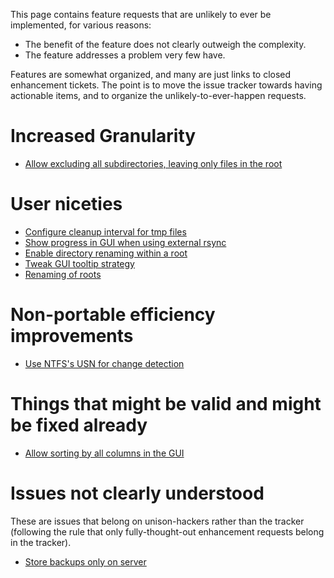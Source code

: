 This page contains feature requests that are unlikely to ever be implemented, for various reasons:
  - The benefit of the feature does not clearly outweigh the complexity.
  - The feature addresses a problem very few have.

Features are somewhat organized, and many are just links to closed enhancement tickets.  The point is to move the issue tracker towards having actionable items, and to organize the unlikely-to-ever-happen requests.

# Increased Granularity

  - [Allow excluding all subdirectories, leaving only files in the root](https://github.com/bcpierce00/unison/issues/981)                                                                                                                                   

# User niceties

  - [Configure cleanup interval for tmp files](https://github.com/bcpierce00/unison/issues/837)
  - [Show progress in GUI when using external rsync](https://github.com/bcpierce00/unison/issues/549)
  - [Enable directory renaming within a root](https://github.com/bcpierce00/unison/issues/477)
  - [Tweak GUI tooltip strategy](https://github.com/bcpierce00/unison/issues/169)
  - [Renaming of roots](https://github.com/bcpierce00/unison/issues/1023)

# Non-portable efficiency improvements

  - [Use NTFS's USN for change detection](https://github.com/bcpierce00/unison/issues/209)

# Things that might be valid and might be fixed already

  - [Allow sorting by all columns in the GUI](https://github.com/bcpierce00/unison/issues/17)

# Issues not clearly understood

These are issues that belong on unison-hackers rather than the tracker (following the rule that only fully-thought-out enhancement requests belong in the tracker).

  - [Store backups only on server](https://github.com/bcpierce00/unison/issues/268)

